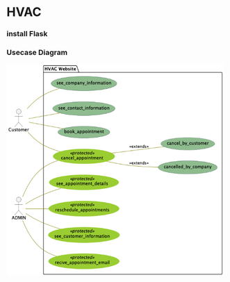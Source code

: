 # HVAC

### install Flask 



### Usecase Diagram
<img src="./out/Diamgrams/usecase_daigram/usecase_diagram_hvac_system.png" width=500px>